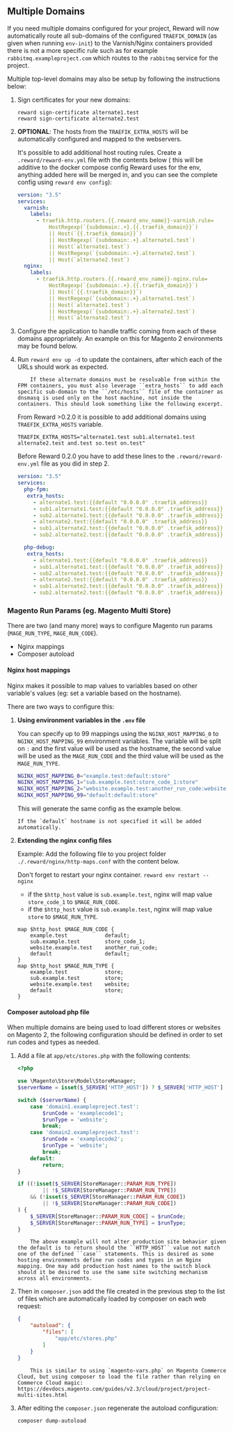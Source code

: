 ## Multiple Domains

If you need multiple domains configured for your project, Reward will now automatically route all sub-domains of the
configured `TRAEFIK_DOMAIN` (as given when running `env-init`) to the Varnish/Nginx containers provided there is not a
more specific rule such as for example `rabbitmq.exampleproject.com` which routes to the `rabbitmq` service for the
project.

Multiple top-level domains may also be setup by following the instructions below:

1. Sign certificates for your new domains:

       reward sign-certificate alternate1.test
       reward sign-certificate alternate2.test

2. **OPTIONAL**: The hosts from the `TRAEFIK_EXTRA_HOSTS` will be automatically configured and mapped to the webservers.

   It's possible to add additional host routing rules. Create a `.reward/reward-env.yml` file with the contents below (
   this will be additive to the docker compose config Reward uses for the env, anything added here will be merged in,
   and you can see the complete config using `reward env config`):

    ```yaml
    version: "3.5"
    services:
      varnish:
        labels:
          - traefik.http.routers.{{.reward_env_name}}-varnish.rule=
              HostRegexp(`{subdomain:.+}.{{.traefik_domain}}`)
              || Host(`{{.traefik_domain}}`)
              || HostRegexp(`{subdomain:.+}.alternate1.test`)
              || Host(`alternate1.test`)
              || HostRegexp(`{subdomain:.+}.alternate2.test`)
              || Host(`alternate2.test`)
      nginx:
        labels:
          - traefik.http.routers.{{.reward_env_name}}-nginx.rule=
              HostRegexp(`{subdomain:.+}.{{.traefik_domain}}`)
              || Host(`{{.traefik_domain}}`)
              || HostRegexp(`{subdomain:.+}.alternate1.test`)
              || Host(`alternate1.test`)
              || HostRegexp(`{subdomain:.+}.alternate2.test`)
              || Host(`alternate2.test`)
    ```

3. Configure the application to handle traffic coming from each of these domains appropriately. An example on this for
   Magento 2 environments may be found below.

4. Run `reward env up -d` to update the containers, after which each of the URLs should work as expected.

    ``` note::
        If these alternate domains must be resolvable from within the FPM containers, you must also leverage ``extra_hosts`` to add each specific sub-domain to the ``/etc/hosts`` file of the container as dnsmasq is used only on the host machine, not inside the containers. This should look something like the following excerpt.

    ```

   From Reward >0.2.0 it is possible to add additional domains using `TRAEFIK_EXTRA_HOSTS` variable.

    ```
    TRAEFIK_EXTRA_HOSTS="alternate1.test sub1.alternate1.test alternate2.test and.test so.test on.test"
    ```

   Before Reward 0.2.0 you have to add these lines to the `.reward/reward-env.yml` file as you did in step 2.

    ```yaml
    version: "3.5"
    services:
      php-fpm:
       extra_hosts:
         - alternate1.test:{{default "0.0.0.0" .traefik_address}}
         - sub1.alternate1.test:{{default "0.0.0.0" .traefik_address}}
         - sub2.alternate1.test:{{default "0.0.0.0" .traefik_address}}
         - alternate2.test:{{default "0.0.0.0" .traefik_address}}
         - sub1.alternate2.test:{{default "0.0.0.0" .traefik_address}}
         - sub2.alternate2.test:{{default "0.0.0.0" .traefik_address}}

      php-debug:
       extra_hosts:
         - alternate1.test:{{default "0.0.0.0" .traefik_address}}
         - sub1.alternate1.test:{{default "0.0.0.0" .traefik_address}}
         - sub2.alternate1.test:{{default "0.0.0.0" .traefik_address}}
         - alternate2.test:{{default "0.0.0.0" .traefik_address}}
         - sub1.alternate2.test:{{default "0.0.0.0" .traefik_address}}
         - sub2.alternate2.test:{{default "0.0.0.0" .traefik_address}}
    ```

### Magento Run Params (eg. Magento Multi Store)

There are two (and many more) ways to configure Magento run params (`MAGE_RUN_TYPE`, `MAGE_RUN_CODE`).

* Nginx mappings
* Composer autoload

#### Nginx host mappings

Nginx makes it possible to map values to variables based on other variable's values (eg: set a variable based on the
hostname).

There are two ways to configure this:

1. **Using environment variables in the `.env` file**

   You can specify up to 99 mappings using the `NGINX_HOST_MAPPING_0` to `NGINX_HOST_MAPPING_99` environment
   variables. The variable will be split on `:` and the first value will be used as the hostname, the second value will
   be used as the `MAGE_RUN_CODE` and the third value will be used as the `MAGE_RUN_TYPE`.

    ```bash
    NGINX_HOST_MAPPING_0="example.test:default:store"
    NGINX_HOST_MAPPING_1="sub.example.test:store_code_1:store"
    NGINX_HOST_MAPPING_2="website.example.test:another_run_code:website"
    NGINX_HOST_MAPPING_99="default:default:store"
    ```

   This will generate the same config as the example below.

    ``` note::
    If the `default` hostname is not specified it will be added automatically.
    ```

2. **Extending the nginx config files**

   Example:
   Add the following file to you project folder `./.reward/nginx/http-maps.conf` with the content below.

   Don't forget to restart your nginx container. `reward env restart -- nginx`

    * if the `$http_host` value is `sub.example.test`, nginx will map value `store_code_1` to `$MAGE_RUN_CODE`.
    * if the `$http_host` value is `sub.example.test`, nginx will map value `store` to `$MAGE_RUN_TYPE`.

    ```
    map $http_host $MAGE_RUN_CODE {
        example.test            default;
        sub.example.test        store_code_1;
        website.example.test    another_run_code;
        default                 default;
    }
    map $http_host $MAGE_RUN_TYPE {
        example.test            store;
        sub.example.test        store;
        website.example.test    website;
        default                 store;
    }
    ```

#### Composer autoload php file

When multiple domains are being used to load different stores or websites on Magento 2, the following configuration
should be defined in order to set run codes and types as needed.

1. Add a file at `app/etc/stores.php` with the following contents:

    ```php
    <?php

    use \Magento\Store\Model\StoreManager;
    $serverName = isset($_SERVER['HTTP_HOST']) ? $_SERVER['HTTP_HOST'] : null;

    switch ($serverName) {
        case 'domain1.exampleproject.test':
            $runCode = 'examplecode1';
            $runType = 'website';
            break;
        case 'domain2.exampleproject.test':
            $runCode = 'examplecode2';
            $runType = 'website';
            break;
        default:
            return;
    }

    if ((!isset($_SERVER[StoreManager::PARAM_RUN_TYPE])
            || !$_SERVER[StoreManager::PARAM_RUN_TYPE])
        && (!isset($_SERVER[StoreManager::PARAM_RUN_CODE])
            || !$_SERVER[StoreManager::PARAM_RUN_CODE])
    ) {
        $_SERVER[StoreManager::PARAM_RUN_CODE] = $runCode;
        $_SERVER[StoreManager::PARAM_RUN_TYPE] = $runType;
    }
    ```

    ``` note::
        The above example will not alter production site behavior given the default is to return should the ``HTTP_HOST`` value not match one of the defined ``case`` statements. This is desired as some hosting environments define run codes and types in an Nginx mapping. One may add production host names to the switch block should it be desired to use the same site switching mechanism across all environments.
    ```

2. Then in `composer.json` add the file created in the previous step to the list of files which are automatically loaded
   by composer on each web request:

    ```json
    {
        "autoload": {
            "files": [
                "app/etc/stores.php"
            ]
        }
    }
    ```

    ``` note::
        This is similar to using `magento-vars.php` on Magento Commerce Cloud, but using composer to load the file rather than relying on Commerce Cloud magic: https://devdocs.magento.com/guides/v2.3/cloud/project/project-multi-sites.html
    ```

3. After editing the `composer.json` regenerate the autoload configuration:

    ```bash
    composer dump-autoload
    ```
